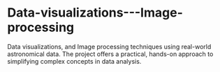 # Data-visualizations---Image-processing
Data visualizations, and Image processing techniques using real-world astronomical data. The project offers a practical, hands-on approach to simplifying complex concepts in data analysis.
